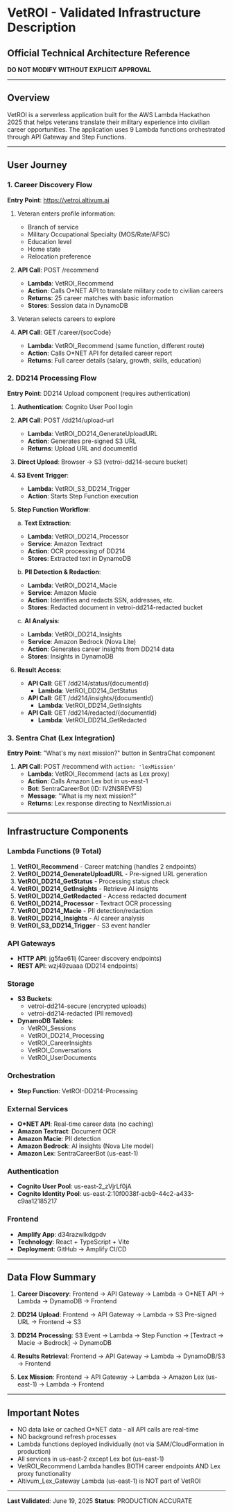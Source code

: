 # VetROI - Validated Infrastructure Description
## Official Technical Architecture Reference
**DO NOT MODIFY WITHOUT EXPLICIT APPROVAL**

---

## Overview
VetROI is a serverless application built for the AWS Lambda Hackathon 2025 that helps veterans translate their military experience into civilian career opportunities. The application uses 9 Lambda functions orchestrated through API Gateway and Step Functions.

---

## User Journey

### 1. Career Discovery Flow
**Entry Point**: https://vetroi.altivum.ai

1. Veteran enters profile information:
   - Branch of service
   - Military Occupational Specialty (MOS/Rate/AFSC)
   - Education level
   - Home state
   - Relocation preference

2. **API Call**: POST /recommend
   - **Lambda**: VetROI_Recommend
   - **Action**: Calls O*NET API to translate military code to civilian careers
   - **Returns**: 25 career matches with basic information
   - **Stores**: Session data in DynamoDB

3. Veteran selects careers to explore

4. **API Call**: GET /career/{socCode}
   - **Lambda**: VetROI_Recommend (same function, different route)
   - **Action**: Calls O*NET API for detailed career report
   - **Returns**: Full career details (salary, growth, skills, education)

### 2. DD214 Processing Flow
**Entry Point**: DD214 Upload component (requires authentication)

1. **Authentication**: Cognito User Pool login

2. **API Call**: POST /dd214/upload-url
   - **Lambda**: VetROI_DD214_GenerateUploadURL
   - **Action**: Generates pre-signed S3 URL
   - **Returns**: Upload URL and documentId

3. **Direct Upload**: Browser → S3 (vetroi-dd214-secure bucket)

4. **S3 Event Trigger**:
   - **Lambda**: VetROI_S3_DD214_Trigger
   - **Action**: Starts Step Function execution

5. **Step Function Workflow**:
   
   a. **Text Extraction**:
      - **Lambda**: VetROI_DD214_Processor
      - **Service**: Amazon Textract
      - **Action**: OCR processing of DD214
      - **Stores**: Extracted text in DynamoDB
   
   b. **PII Detection & Redaction**:
      - **Lambda**: VetROI_DD214_Macie
      - **Service**: Amazon Macie
      - **Action**: Identifies and redacts SSN, addresses, etc.
      - **Stores**: Redacted document in vetroi-dd214-redacted bucket
   
   c. **AI Analysis**:
      - **Lambda**: VetROI_DD214_Insights
      - **Service**: Amazon Bedrock (Nova Lite)
      - **Action**: Generates career insights from DD214 data
      - **Stores**: Insights in DynamoDB

6. **Result Access**:
   - **API Call**: GET /dd214/status/{documentId}
     - **Lambda**: VetROI_DD214_GetStatus
   - **API Call**: GET /dd214/insights/{documentId}
     - **Lambda**: VetROI_DD214_GetInsights
   - **API Call**: GET /dd214/redacted/{documentId}
     - **Lambda**: VetROI_DD214_GetRedacted

### 3. Sentra Chat (Lex Integration)
**Entry Point**: "What's my next mission?" button in SentraChat component

1. **API Call**: POST /recommend with `action: 'lexMission'`
   - **Lambda**: VetROI_Recommend (acts as Lex proxy)
   - **Action**: Calls Amazon Lex bot in us-east-1
   - **Bot**: SentraCareerBot (ID: IV2NSREVFS)
   - **Message**: "What is my next mission?"
   - **Returns**: Lex response directing to NextMission.ai

---

## Infrastructure Components

### Lambda Functions (9 Total)
1. **VetROI_Recommend** - Career matching (handles 2 endpoints)
2. **VetROI_DD214_GenerateUploadURL** - Pre-signed URL generation
3. **VetROI_DD214_GetStatus** - Processing status check
4. **VetROI_DD214_GetInsights** - Retrieve AI insights
5. **VetROI_DD214_GetRedacted** - Access redacted document
6. **VetROI_DD214_Processor** - Textract OCR processing
7. **VetROI_DD214_Macie** - PII detection/redaction
8. **VetROI_DD214_Insights** - AI career analysis
9. **VetROI_S3_DD214_Trigger** - S3 event handler

### API Gateways
- **HTTP API**: jg5fae61lj (Career discovery endpoints)
- **REST API**: wzj49zuaaa (DD214 endpoints)

### Storage
- **S3 Buckets**:
  - vetroi-dd214-secure (encrypted uploads)
  - vetroi-dd214-redacted (PII removed)
- **DynamoDB Tables**:
  - VetROI_Sessions
  - VetROI_DD214_Processing
  - VetROI_CareerInsights
  - VetROI_Conversations
  - VetROI_UserDocuments

### Orchestration
- **Step Function**: VetROI-DD214-Processing

### External Services
- **O*NET API**: Real-time career data (no caching)
- **Amazon Textract**: Document OCR
- **Amazon Macie**: PII detection
- **Amazon Bedrock**: AI insights (Nova Lite model)
- **Amazon Lex**: SentraCareerBot (us-east-1)

### Authentication
- **Cognito User Pool**: us-east-2_zVjrLf0jA
- **Cognito Identity Pool**: us-east-2:10f0038f-acb9-44c2-a433-c9aa12185217

### Frontend
- **Amplify App**: d34razwlkdgpdv
- **Technology**: React + TypeScript + Vite
- **Deployment**: GitHub → Amplify CI/CD

---

## Data Flow Summary

1. **Career Discovery**: 
   Frontend → API Gateway → Lambda → O*NET API → Lambda → DynamoDB → Frontend

2. **DD214 Upload**: 
   Frontend → API Gateway → Lambda → S3 Pre-signed URL → Frontend → S3

3. **DD214 Processing**: 
   S3 Event → Lambda → Step Function → [Textract → Macie → Bedrock] → DynamoDB

4. **Results Retrieval**: 
   Frontend → API Gateway → Lambda → DynamoDB/S3 → Frontend

5. **Lex Mission**: 
   Frontend → API Gateway → Lambda → Amazon Lex (us-east-1) → Lambda → Frontend

---

## Important Notes
- NO data lake or cached O*NET data - all API calls are real-time
- NO background refresh processes
- Lambda functions deployed individually (not via SAM/CloudFormation in production)
- All services in us-east-2 except Lex bot (us-east-1)
- VetROI_Recommend Lambda handles BOTH career endpoints AND Lex proxy functionality
- Altivum_Lex_Gateway Lambda (us-east-1) is NOT part of VetROI

---

**Last Validated**: June 19, 2025
**Status**: PRODUCTION ACCURATE